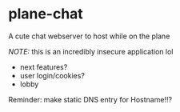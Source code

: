 # plane-chat

A cute chat webserver to host while on the plane

*NOTE:* this is an incredibly insecure application lol

- next features?
- user login/cookies?
- lobby

Reminder: make static DNS entry for Hostname!!?


